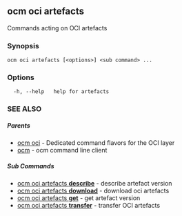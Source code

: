 ## ocm oci artefacts

Commands acting on OCI artefacts

### Synopsis

```
ocm oci artefacts [<options>] <sub command> ...
```

### Options

```
  -h, --help   help for artefacts
```

### SEE ALSO

##### Parents

* [ocm oci](ocm_oci.md)	 - Dedicated command flavors for the OCI layer
* [ocm](ocm.md)	 - ocm command line client


##### Sub Commands

* [ocm oci artefacts <b>describe</b>](ocm_oci_artefacts_describe.md)	 - describe artefact version
* [ocm oci artefacts <b>download</b>](ocm_oci_artefacts_download.md)	 - download oci artefacts
* [ocm oci artefacts <b>get</b>](ocm_oci_artefacts_get.md)	 - get artefact version
* [ocm oci artefacts <b>transfer</b>](ocm_oci_artefacts_transfer.md)	 - transfer OCI artefacts

